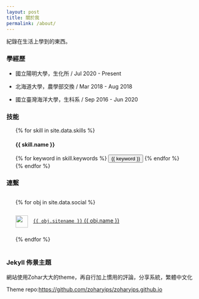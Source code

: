 ```yaml
---
layout: post
title: 關於我
permalink: /about/
---
```


紀錄在生活上學到的東西。

### 學經歷

* 國立陽明大學，生化所 / Jul 2020 - Present
  
* 北海道大學，農學部交換 / Mar 2018 - Aug 2018
 
* 國立臺灣海洋大學，生科系 / Sep 2016 - Jun 2020

### 技能

<!-- ### 技能樹 -->

<div>
<ul style="list-style-type: none;">
    {% for skill in site.data.skills %}
      <li>
        <h4>{{ skill.name }}</h4>
        <div class="btn-inline">
          {% for keyword in skill.keywords %}
            <button class="btn btn-outline" type="button">{{ keyword }}</button>
          {% endfor %}
        </div>
      </li>
    {% endfor %}
 </ul>
</div>

### 連繫

<div>
  <ul style="line-height: 3rem;list-style-type: none;">
    {% for obj in site.data.social %}
    <li>
      <img width="32" height="32" style="margin-right:0.375rem;vertical-align: middle;" src="{{ obj.svg }}"/>&nbsp;
      <a href="{{ obj.url }}" title="{{ obj.title }}" style="white-space:pre"><code>{{ obj.sitename }}</code> {{ obj.name }}</a>
    </li>
    {% endfor %}
  </ul>
</div>

### Jekyll 佈景主題

網站使用Zohar大大的theme，再自行加上慣用的評論，分享系統，繁體中文化

Theme repo:<https://github.com/zoharyips/zoharyips.github.io>



